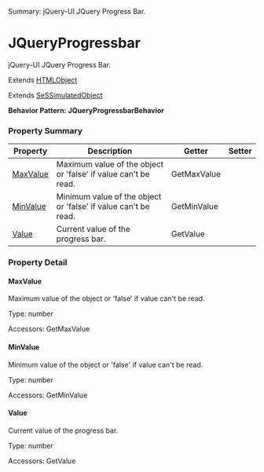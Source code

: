 Summary: jQuery-UI JQuery Progress Bar.

# JQueryProgressbar

jQuery-UI JQuery Progress Bar.
 
Extends [HTMLObject](HTMLObject.md)

Extends [SeSSimulatedObject](SeSSimulatedObject.md)





**Behavior Pattern: JQueryProgressbarBehavior**


<!-- ============================== property summary ========================== -->

  

### Property Summary

| **Property** | **Description** | **Getter** | **Setter** |
| ------------ | --------------- | ---------- | ---------- |
| [MaxValue](#maxvalue) | Maximum value of the object or 'false' if value can't be read. | GetMaxValue |  |
| [MinValue](#minvalue) | Minimum value of the object or 'false' if value can't be read. | GetMinValue |  |
| [Value](#value) | Current value of the progress bar. | GetValue |  |



  
<!-- ============================== action summary ========================== -->


<!-- ============================== property detail ========================== -->
  
### Property Detail
    
<a name="MaxValue"></a>
#### MaxValue


Maximum value of the object or 'false' if value can't be read.

      
  
      
Type: number
      
      
Accessors: GetMaxValue
      
    
<a name="MinValue"></a>
#### MinValue


Minimum value of the object or 'false' if value can't be read.

      
  
      
Type: number
      
      
Accessors: GetMinValue
      
    
<a name="Value"></a>
#### Value


Current value of the progress bar.

      
  
      
Type: number
      
      
Accessors: GetValue
      
    
  
  
<!-- ============================== action detail ========================== -->
    


